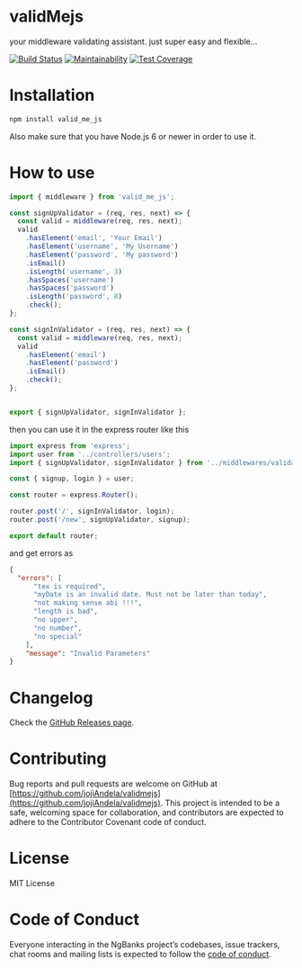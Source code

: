 # validMejs 
your middleware validating assistant. just super easy and flexible...

[![Build Status](https://www.travis-ci.org/JojiAndela/validMejs.svg?branch=develop)](https://www.travis-ci.org/JojiAndela/validMejs) [![Maintainability](https://api.codeclimate.com/v1/badges/5de500b6c2c9c3a07f35/maintainability)](https://codeclimate.com/github/JojiAndela/validMejs/maintainability) [![Test Coverage](https://api.codeclimate.com/v1/badges/5de500b6c2c9c3a07f35/test_coverage)](https://codeclimate.com/github/JojiAndela/validMejs/test_coverage)


# Installation
```bash
npm install valid_me_js
```
Also make sure that you have Node.js 6 or newer in order to use it.

# How to use

```javascript
import { middleware } from 'valid_me_js';

const signUpValidator = (req, res, next) => {
  const valid = middleware(req, res, next);
  valid
    .hasElement('email', 'Your Email')
    .hasElement('username', 'My Username')
    .hasElement('password', 'My password')
    .isEmail()
    .isLength('username', 3)
    .hasSpaces('username')
    .hasSpaces('password')
    .isLength('password', 8)
    .check();
};

const signInValidator = (req, res, next) => {
  const valid = middleware(req, res, next);
  valid
    .hasElement('email')
    .hasElement('password')
    .isEmail()
    .check();
};


export { signUpValidator, signInValidator };

```
then you can use it in the express router like this

``` javascript
import express from 'express';
import user from '../controllers/users';
import { signUpValidator, signInValidator } from '../middlewares/validator';

const { signup, login } = user;

const router = express.Router();

router.post('/', signInValidator, login);
router.post('/new', signUpValidator, signup);

export default router;
```
and get errors as 
```json
{
  "errors": [
      "tex is required",
      "myDate is an invalid date. Must not be later than today",
      "not making sense abi !!!",
      "length is bad",
      "no upper",
      "no number",
      "no special"
    ],
    "message": "Invalid Parameters"
}
```
# Changelog
Check the [GitHub Releases page](https://github.com/JojiAndela/validMejs/releases).

# Contributing
Bug reports and pull requests are welcome on GitHub at [https://github.com/jojiAndela/validmejs](https://github.com/jojiAndela/validmejs). This project is intended to be a safe, welcoming space for collaboration, and contributors are expected to adhere to the Contributor Covenant code of conduct.

# License
MIT License

# Code of Conduct
Everyone interacting in the NgBanks project’s codebases, issue trackers, chat rooms and mailing lists is expected to follow the [code of conduct](https://github.com/%5BUSERNAME%5D/validmejs/blob/master/CODE_OF_CONDUCT.md).
